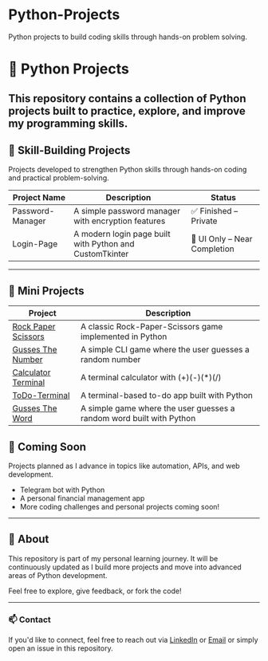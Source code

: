 # Python-Projects
Python projects to build coding skills through hands-on problem solving.
# 🐍 Python Projects

This repository contains a collection of Python projects built to practice, explore, and improve my programming skills.
---

## 🔧 Skill-Building Projects  
Projects developed to strengthen Python skills through hands-on coding and practical problem-solving.


| Project Name     | Description                                               | Status                       |
|------------------|-----------------------------------------------------------|------------------------------|
| Password-Manager | A simple password manager with encryption features        | ✅ Finished – Private        |
| Login-Page       | A modern login page built with Python and CustomTkinter   | 🎨 UI Only – Near Completion  |


---
## 🧩 Mini Projects

| Project | Description |
|--------|-------------|
| [Rock Paper Scissors](mini-projects/rock-paper-scissors) | A classic Rock-Paper-Scissors game implemented in Python |
| [Gusses The Number](mini-projects/gusses-number) |  A simple CLI game where the user guesses a random number |
| [Calculator Terminal](mini-projects/calculator-terminal) |  A terminal calculator with (+)(-)(*)(/) |
| [ToDo-Terminal](mini-projects/Todo-Terminal) |  A terminal-based to-do app built with Python |
| [Gusses The Word](mini-projects/gusses-word-terminal) |  A simple game where the user guesses a random word built with Python |

## 🚀 Coming Soon  
Projects planned as I advance in topics like automation, APIs, and web development.
  
- Telegram bot with Python  
- A personal financial management app
- More coding challenges and personal projects coming soon!
   
---

## 📌 About  
This repository is part of my personal learning journey. It will be continuously updated as I build more projects and move into advanced areas of Python development.

Feel free to explore, give feedback, or fork the code!

---

### 📫 Contact  
If you'd like to connect, feel free to reach out via [LinkedIn](https://www.linkedin.com/in/mahdi-keyhanfar/) or [Email](mailto:Mahdikeyhanfar17@gmail.com) or simply open an issue in this repository.